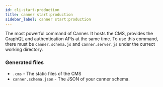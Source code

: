 ```yaml
---
id: cli-start-production
title: canner start:production
sidebar_label: canner start:production
---
```


The most powerful command of Canner. It hosts the CMS, provides the GraphQL and authentication APIs at the same time. To use this command, there must be `canner.schema.js` and `canner.server.js` under the currect working directory.

### Generated files

- `.cms` - The static files of the CMS
- `canner.schema.json` - The JSON of your canner schema.
